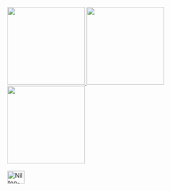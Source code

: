 <div>
  <a href="https://github.com/tonlopes21">
  <img height = "180em" src = "https://github-readme-stats.vercel.app/api?username=tonlopes21&show_icons=true&theme=dracula&include_all_commits=true&count_private=true" />
  <img height = "180em" src = "https://github-readme-stats.vercel.app/api/top-langs/?username=tonlopes21&layout=compact&langs_count= 16 & theme = dracula" />
  <img height = "180em" src = "https://github-readme-stats.vercel.app/api/top-langs/?username=tonlopes21&layout=compact&langs_count= 7 & theme = dracula" />
</div>
<div style = "display: inline_block"> <br>
  <img align = "center" alt = "Nilton-Lopes" height = "30" width = "40" src = "https://raw.githubusercontent.com/devicons/devicon/master/icons/javascript/javascript-plain .svg ">
